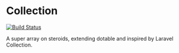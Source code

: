 # Collection

[![Build Status](https://travis-ci.org/ecfectus/collection.svg?branch=master)](https://travis-ci.org/ecfectus/collection)

A super array on steroids, extending dotable and inspired by Laravel Collection.
